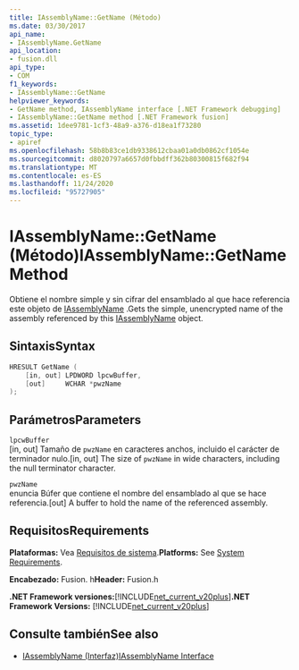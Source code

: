 ```yaml
---
title: IAssemblyName::GetName (Método)
ms.date: 03/30/2017
api_name:
- IAssemblyName.GetName
api_location:
- fusion.dll
api_type:
- COM
f1_keywords:
- IAssemblyName::GetName
helpviewer_keywords:
- GetName method, IAssemblyName interface [.NET Framework debugging]
- IAssemblyName::GetName method [.NET Framework fusion]
ms.assetid: 1dee9781-1cf3-48a9-a376-d18ea1f73280
topic_type:
- apiref
ms.openlocfilehash: 58b8b83ce1db9338612cbaa01a0db0862cf1054e
ms.sourcegitcommit: d8020797a6657d0fbbdff362b80300815f682f94
ms.translationtype: MT
ms.contentlocale: es-ES
ms.lasthandoff: 11/24/2020
ms.locfileid: "95727905"
---
```

# <a name="iassemblynamegetname-method"></a><span data-ttu-id="3f0b0-102">IAssemblyName::GetName (Método)</span><span class="sxs-lookup"><span data-stu-id="3f0b0-102">IAssemblyName::GetName Method</span></span>

<span data-ttu-id="3f0b0-103">Obtiene el nombre simple y sin cifrar del ensamblado al que hace referencia este objeto de [IAssemblyName](iassemblyname-interface.md) .</span><span class="sxs-lookup"><span data-stu-id="3f0b0-103">Gets the simple, unencrypted name of the assembly referenced by this [IAssemblyName](iassemblyname-interface.md) object.</span></span>  
  
## <a name="syntax"></a><span data-ttu-id="3f0b0-104">Sintaxis</span><span class="sxs-lookup"><span data-stu-id="3f0b0-104">Syntax</span></span>  
  
```cpp  
HRESULT GetName (  
    [in, out] LPDWORD lpcwBuffer,  
    [out]     WCHAR *pwzName  
);  
```  
  
## <a name="parameters"></a><span data-ttu-id="3f0b0-105">Parámetros</span><span class="sxs-lookup"><span data-stu-id="3f0b0-105">Parameters</span></span>  

 `lpcwBuffer`  
 <span data-ttu-id="3f0b0-106">[in, out] Tamaño de `pwzName` en caracteres anchos, incluido el carácter de terminador nulo.</span><span class="sxs-lookup"><span data-stu-id="3f0b0-106">[in, out] The size of `pwzName` in wide characters, including the null terminator character.</span></span>  
  
 `pwzName`  
 <span data-ttu-id="3f0b0-107">enuncia Búfer que contiene el nombre del ensamblado al que se hace referencia.</span><span class="sxs-lookup"><span data-stu-id="3f0b0-107">[out] A buffer to hold the name of the referenced assembly.</span></span>  
  
## <a name="requirements"></a><span data-ttu-id="3f0b0-108">Requisitos</span><span class="sxs-lookup"><span data-stu-id="3f0b0-108">Requirements</span></span>  

 <span data-ttu-id="3f0b0-109">**Plataformas:** Vea [Requisitos de sistema](../../get-started/system-requirements.md).</span><span class="sxs-lookup"><span data-stu-id="3f0b0-109">**Platforms:** See [System Requirements](../../get-started/system-requirements.md).</span></span>  
  
 <span data-ttu-id="3f0b0-110">**Encabezado:** Fusion. h</span><span class="sxs-lookup"><span data-stu-id="3f0b0-110">**Header:** Fusion.h</span></span>  
  
 <span data-ttu-id="3f0b0-111">**.NET Framework versiones:**[!INCLUDE[net_current_v20plus](../../../../includes/net-current-v20plus-md.md)]</span><span class="sxs-lookup"><span data-stu-id="3f0b0-111">**.NET Framework Versions:** [!INCLUDE[net_current_v20plus](../../../../includes/net-current-v20plus-md.md)]</span></span>  
  
## <a name="see-also"></a><span data-ttu-id="3f0b0-112">Consulte también</span><span class="sxs-lookup"><span data-stu-id="3f0b0-112">See also</span></span>

- [<span data-ttu-id="3f0b0-113">IAssemblyName (Interfaz)</span><span class="sxs-lookup"><span data-stu-id="3f0b0-113">IAssemblyName Interface</span></span>](iassemblyname-interface.md)
